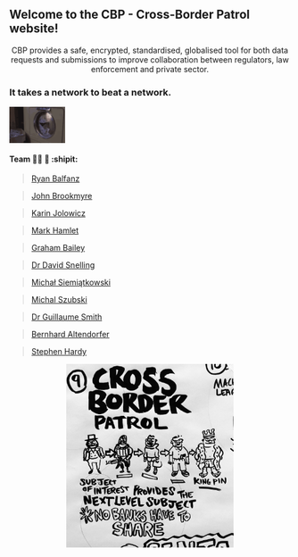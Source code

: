 ## Welcome to the CBP - Cross-Border Patrol website!

<p align="center">
CBP provides a safe, encrypted, standardised, globalised tool for both data requests and submissions to improve collaboration between regulators, law enforcement and private sector.
  </p>

### It takes a network to beat a network.

<img src="/tenor.gif" width="100" align="center"> 

#### Team :guardsman: :cop: :shipit:  
> [Ryan Balfanz](https://www.linkedin.com/in/ryanbalfanz/) 

> [John Brookmyre](https://www.linkedin.com/in/johnbrookmyre/) 

> [Karin Jolowicz](https://www.linkedin.com/in/jolowicz/) 

> [Mark Hamlet](https://www.linkedin.com/in/mark-hamlet-3ba60a66/) 

> [Graham Bailey](https://www.linkedin.com/in/grahambailey/) 

> [Dr David Snelling](https://www.linkedin.com/in/davidfsnelling/) 

> [Michał Siemiątkowski](https://www.linkedin.com/in/micha%C5%82-marek-siemi%C4%85tkowski-380a0259/) 

> [Michal Szubski](https://www.linkedin.com/in/szubskimichal/) 

> [Dr Guillaume Smith](https://www.linkedin.com/in/guillaume-smith/) 

> [Bernhard Altendorfer](https://www.linkedin.com/in/bernhard-altendorfer-380b6897/) 

> [Stephen Hardy](https://www.linkedin.com/in/stephen-hardy-4ba0431/) 

<p align="center">
<img src="/techsprintteamcartoon.jpg" width="300" align="center"> 
</p>
